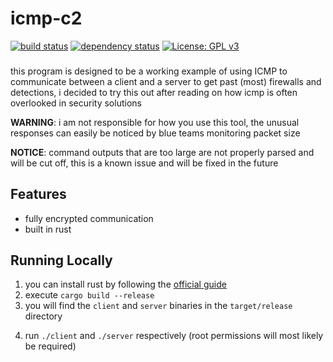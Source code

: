 # icmp-c2

[![build status](https://github.com/Terryiscool160/icmp-c2/actions/workflows/rust.yml/badge.svg?branch=main)](https://github.com/Terryiscool160/icmp-c2/actions/workflows/rust.yml)
[![dependency status](https://deps.rs/repo/github/terryiscool160/icmp-c2/status.svg)](https://deps.rs/repo/github/terryiscool160/icmp-c2)
[![License: GPL v3](https://img.shields.io/badge/License-GPLv3-blue.svg)](https://www.gnu.org/licenses/gpl-3.0)

###

this program is designed to be a working example of using ICMP to communicate between a client and a server to get past (most) firewalls and detections, i decided to try this out after reading on how icmp is often overlooked in security solutions

**WARNING**: i am not responsible for how you use this tool, the unusual responses can easily be noticed by blue teams monitoring packet size

**NOTICE**: command outputs that are too large are not properly parsed and will be cut off, this is a known issue and will be fixed in the future

## Features
- fully encrypted communication
- built in rust

## Running Locally

1. you can install rust by following the [official guide](https://www.rust-lang.org/tools/install)
2. execute `cargo build --release`
3. you will find the `client` and `server` binaries in the `target/release` directory
4) run `./client` and `./server` respectively (root permissions will most likely be required)
